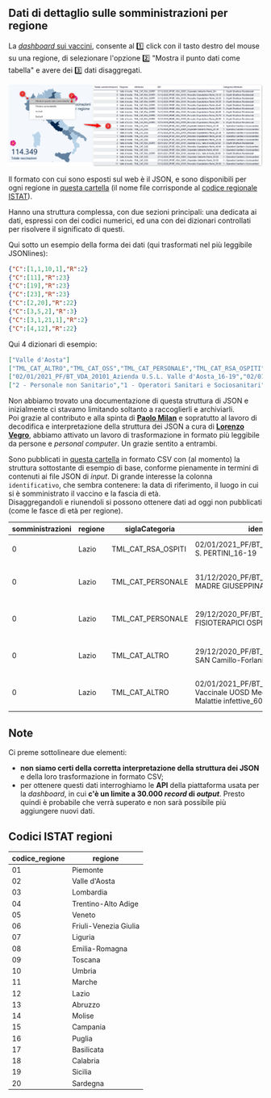 ## Dati di dettaglio sulle somministrazioni per regione

La [*dashboard* sui vaccini](https://app.powerbi.com/view?r=eyJrIjoiMzg4YmI5NDQtZDM5ZC00ZTIyLTgxN2MtOTBkMWM4MTUyYTg0IiwidCI6ImFmZDBhNzVjLTg2NzEtNGNjZS05MDYxLTJjYTBkOTJlNDIyZiIsImMiOjh9), consente al 1️⃣ click con il tasto destro del mouse su una regione, di selezionare l'opzione 2️⃣ "Mostra il punto dati come tabella" e avere dei 3️⃣ dati disaggregati.

![](../../risorse/dettagliRegioni.png)

Il formato con cui sono esposti sul web è il JSON, e sono disponibili per ogni regione in [questa cartella](https://github.com/ondata/covid19italia/tree/master/webservices/vaccini/processing/datiRegioni) (il nome file corrisponde al [codice regionale ISTAT](#codici-istat-regioni)).

Hanno una struttura complessa, con due sezioni principali: una dedicata ai dati, espressi con dei codici numerici, ed una con dei dizionari controllati per risolvere il significato di questi.

Qui sotto un esempio della forma dei dati (qui trasformati nel più leggibile JSONlines):

```json
{"C":[1,1,10,1],"R":2}
{"C":[11],"R":23}
{"C":[19],"R":23}
{"C":[23],"R":23}
{"C":[2,20],"R":22}
{"C":[3,5,2],"R":3}
{"C":[3,1,21,1],"R":2}
{"C":[4,12],"R":22}
```

Qui 4 dizionari di esempio:

```json
["Valle d'Aosta"]
["TML_CAT_ALTRO","TML_CAT_OSS","TML_CAT_PERSONALE","TML_CAT_RSA_OSPITI"]
["02/01/2021_PF/BT_VDA_20101_Azienda U.S.L. Valle d'Aosta_16-19","02/01/2021_PF/BT_VDA_20101_Azienda U.S.L. Valle d'Aosta_20-29","02/01/2021_PF/BT_VDA_20101_Azienda U.S.L. Valle d'Aosta_30-39","02/01/2021_PF/BT_VDA_20101_Azienda U.S.L. Valle d'Aosta_40-49","02/01/2021_PF/BT_VDA_20101_Azienda U.S.L. Valle d'Aosta_50-59","02/01/2021_PF/BT_VDA_20101_Azienda U.S.L. Valle d'Aosta_60-69","02/01/2021_PF/BT_VDA_20101_Azienda U.S.L. Valle d'Aosta_70-79","02/01/2021_PF/BT_VDA_20101_Azienda U.S.L. Valle d'Aosta_80-89","02/01/2021_PF/BT_VDA_20101_Azienda U.S.L. Valle d'Aosta_90+","27/12/2020_PF/BT_VDA_20001_Ospedale Umberto Parini_16-19","27/12/2020_PF/BT_VDA_20001_Ospedale Umberto Parini_20-29","27/12/2020_PF/BT_VDA_20001_Ospedale Umberto Parini_30-39","27/12/2020_PF/BT_VDA_20001_Ospedale Umberto Parini_40-49","27/12/2020_PF/BT_VDA_20001_Ospedale Umberto Parini_50-59","27/12/2020_PF/BT_VDA_20001_Ospedale Umberto Parini_60-69","27/12/2020_PF/BT_VDA_20001_Ospedale Umberto Parini_70-79","27/12/2020_PF/BT_VDA_20001_Ospedale Umberto Parini_80-89","27/12/2020_PF/BT_VDA_20001_Ospedale Umberto Parini_90+","31/12/2020_PF/BT_VDA_20101_Presodio Ospedaliero Parini_16-19","31/12/2020_PF/BT_VDA_20101_Presodio Ospedaliero Parini_20-29","31/12/2020_PF/BT_VDA_20101_Presodio Ospedaliero Parini_30-39","31/12/2020_PF/BT_VDA_20101_Presodio Ospedaliero Parini_40-49","31/12/2020_PF/BT_VDA_20101_Presodio Ospedaliero Parini_50-59","31/12/2020_PF/BT_VDA_20101_Presodio Ospedaliero Parini_60-69","31/12/2020_PF/BT_VDA_20101_Presodio Ospedaliero Parini_70-79","31/12/2020_PF/BT_VDA_20101_Presodio Ospedaliero Parini_80-89","31/12/2020_PF/BT_VDA_20101_Presodio Ospedaliero Parini_90+"]
["2 - Personale non Sanitario","1 - Operatori Sanitari e Sociosanitari","3 - Ospiti Strutture Residenziali"]
```

Non abbiamo trovato una documentazione di questa struttura di JSON e inizialmente ci stavamo limitando soltanto a raccoglierli e archiviarli.<br>
Poi grazie al contributo e alla spinta di [**Paolo Milan**](https://twitter.com/OpencovidM) e sopratutto al lavoro di decodifica e interpretazione della struttura dei JSON a cura di [**Lorenzo Vegro**](https://twitter.com/ProcessNamed), abbiamo attivato un lavoro di trasformazione in formato più leggibile da persone e *personal computer*. Un grazie sentito a entrambi.

Sono pubblicati in [questa cartella](./) in formato CSV con (al momento) la struttura sottostante di esempio di base, conforme pienamente in termini di contenuti ai file JSON di *input*. Di grande interesse la colonna `identificativo`, che sembra contenere: la data di riferimento, il luogo in cui si è somministrato il vaccino e la fascia di età.<br>
Disaggregandoli e riunendoli si possono ottenere dati ad oggi non pubblicati (come le fasce di età per regione).

| somministrazioni | regione | siglaCategoria | identificativo | categoria |
| --- | --- | --- | --- | --- |
| 0 | Lazio | TML_CAT_RSA_OSPITI | 02/01/2021_PF/BT_LAZ_180111_OSPEDALE S. PERTINI_16-19 | 3 - Ospiti Strutture Residenziali |
| 0 | Lazio | TML_CAT_PERSONALE | 31/12/2020_PF/BT_LAZ_120076_OSPEDALE MADRE GIUSEPPINA VANNINI_16-19 | 2 - Personale non Sanitario |
| 0 | Lazio | TML_CAT_PERSONALE | 29/12/2020_PF/BT_LAZ_120908_ISTITUTI FISIOTERAPICI OSPITALIERI_30-39 | 2 - Personale non Sanitario |
| 0 | Lazio | TML_CAT_ALTRO | 29/12/2020_PF/BT_LAZ_120901_Az.Osp. SAN Camillo-Forlanini_30-39 | 2 - Personale non Sanitario |
| 0 | Lazio | TML_CAT_ALTRO | 02/01/2021_PF/BT_LAZ_120920_Centro Vaccinale UOSD Medicina del Lavoro - UOC Malattie infettive_60-69 | 2 - Personale non Sanitario |

## Note

Ci preme sottolineare due elementi:

- **non siamo certi della corretta interpretazione della struttura dei JSON** e della loro trasformazione in formato CSV;
- per ottenere questi dati interroghiamo le **API** della piattaforma usata per la *dashboard*, in cui **c'è un limite a 30.000 *record* di *output***. Presto quindi è probabile che verrà superato e non sarà possibile più aggiungere nuovi dati.


## Codici ISTAT regioni

| codice_regione | regione |
| --- | --- |
| 01 | Piemonte |
| 02 | Valle d'Aosta |
| 03 | Lombardia |
| 04 | Trentino-Alto Adige |
| 05 | Veneto |
| 06 | Friuli-Venezia Giulia |
| 07 | Liguria |
| 08 | Emilia-Romagna |
| 09 | Toscana |
| 10 | Umbria |
| 11 | Marche |
| 12 | Lazio |
| 13 | Abruzzo |
| 14 | Molise |
| 15 | Campania |
| 16 | Puglia |
| 17 | Basilicata |
| 18 | Calabria |
| 19 | Sicilia |
| 20 | Sardegna |
